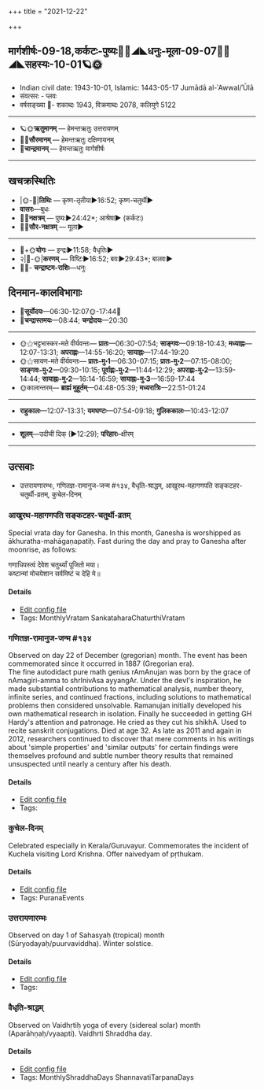 +++
title = "2021-12-22"

+++
## मार्गशीर्षः-09-18,कर्कटः-पुष्यः🌛🌌◢◣धनुः-मूला-09-07🌌🌞◢◣सहस्यः-10-01🪐🌞
- Indian civil date: 1943-10-01, Islamic: 1443-05-17 Jumādā al-ʾAwwal/ʾŪlā
- संवत्सरः - प्लवः
- वर्षसङ्ख्या 🌛- शकाब्दः 1943, विक्रमाब्दः 2078, कलियुगे 5122
___________________
- 🪐🌞**ऋतुमानम्** — हेमन्तऋतुः उत्तरायणम्
- 🌌🌞**सौरमानम्** — हेमन्तऋतुः दक्षिणायनम्
- 🌛**चान्द्रमानम्** — हेमन्तऋतुः मार्गशीर्षः
___________________


## खचक्रस्थितिः
- |🌞-🌛|**तिथिः** — कृष्ण-तृतीया►16:52; कृष्ण-चतुर्थी►  
- **वासरः**—बुधः  
- 🌌🌛**नक्षत्रम्** — पुष्यः►24:42*; आश्रेषा► (कर्कटः)  
- 🌌🌞**सौर-नक्षत्रम्** — मूला►  
___________________
- 🌛+🌞**योगः** — इन्द्रः►11:58; वैधृतिः►  
- २|🌛-🌞|**करणम्** — विष्टिः►16:52; बवः►29:43*; बालवः►  
- 🌌🌛- **चन्द्राष्टम-राशिः**—धनुः  


## दिनमान-कालविभागाः
- 🌅**सूर्योदयः**—06:30-12:07🌞️-17:44🌇  
- 🌛**चन्द्रास्तमयः**—08:44; **चन्द्रोदयः**—20:30  
___________________
- 🌞⚝भट्टभास्कर-मते वीर्यवन्तः— **प्रातः**—06:30-07:54; **साङ्गवः**—09:18-10:43; **मध्याह्नः**—12:07-13:31; **अपराह्णः**—14:55-16:20; **सायाह्नः**—17:44-19:20  
- 🌞⚝सायण-मते वीर्यवन्तः— **प्रातः-मु॰1**—06:30-07:15; **प्रातः-मु॰2**—07:15-08:00; **साङ्गवः-मु॰2**—09:30-10:15; **पूर्वाह्णः-मु॰2**—11:44-12:29; **अपराह्णः-मु॰2**—13:59-14:44; **सायाह्नः-मु॰2**—16:14-16:59; **सायाह्नः-मु॰3**—16:59-17:44  
- 🌞कालान्तरम्— **ब्राह्मं मुहूर्तम्**—04:48-05:39; **मध्यरात्रिः**—22:51-01:24  
___________________
- **राहुकालः**—12:07-13:31; **यमघण्टः**—07:54-09:18; **गुलिककालः**—10:43-12:07  
___________________
- **शूलम्**—उदीची दिक् (►12:29); **परिहारः**–क्षीरम्  
___________________

## उत्सवाः
- उत्तरायणारम्भः, गणितज्ञ-रामानुज-जन्म #१३४, वैधृति-श्राद्धम्, आखुरथ-महागणपति सङ्कटहर-चतुर्थी-व्रतम्, कुचेल-दिनम्
### आखुरथ-महागणपति सङ्कटहर-चतुर्थी-व्रतम्

Special vrata day for Ganesha. In this month, Ganesha is worshipped as ākhuratha-mahāgaṇapatiḥ. Fast during the day and pray to Ganesha after moonrise, as follows:

गणाधिपस्त्वं देवेश चतुर्थ्यां पूजितो मया।  
कष्टान्मां मोचयेशान सर्वमिष्टं च देहि मे॥



#### Details
- [Edit config file](https://github.com/jyotisham/adyatithi/tree/master/devatA/gaNapati/description_only/Akhuratha-mahAgaNapati%20saGkaTahara-caturthI-vratam.toml)
- Tags: MonthlyVratam SankataharaChaturthiVratam


### गणितज्ञ-रामानुज-जन्म #१३४

Observed on day 22 of December (gregorian) month. The event has been commemorated since it occurred in 1887 (Gregorian era).  
The fine autodidact pure math genius rAmAnujan was born by the grace of nAmagiri-amma to shrInivAsa ayyangAr. Under the devI's inspiration, he made substantial contributions to mathematical analysis, number theory, infinite series, and continued fractions, including solutions to mathematical problems then considered unsolvable. Ramanujan initially developed his own mathematical research in isolation. Finally he succeeded in getting GH Hardy's attention and patronage. He cried as they cut his shikhA. Used to recite sanskrit conjugations. Died at age 32. As late as 2011 and again in 2012, researchers continued to discover that mere comments in his writings about 'simple properties' and 'similar outputs' for certain findings were themselves profound and subtle number theory results that remained unsuspected until nearly a century after his death.

#### Details
- [Edit config file](https://github.com/jyotisham/adyatithi/tree/master/mahApuruSha/general/gregorian/day/12/22/gaNita-rAmAnuja-janma.toml)
- Tags: 


### कुचेल-दिनम्

Celebrated especially in Kerala/Guruvayur. Commemorates the incident of Kuchela visiting Lord Krishna. Offer naivedyam of pṛthukam.

#### Details
- [Edit config file](https://github.com/jyotisham/adyatithi/tree/master/devatA/vaiShNava/description_only/kucEla-dinam.toml)
- Tags: PuranaEvents


### उत्तरायणारम्भः

Observed on day 1 of Sahasyaḥ (tropical) month (Sūryodayaḥ/puurvaviddha). Winter solstice.

#### Details
- [Edit config file](https://github.com/jyotisham/adyatithi/tree/master/time_focus/Rtu/tropical/day/10/01/uttarAyaNArambhaH.toml)
- Tags: 


### वैधृति-श्राद्धम्

Observed on Vaidhṛtiḥ yoga of every (sidereal solar) month (Aparāhṇaḥ/vyaapti). Vaidhrti Shraddha day.

#### Details
- [Edit config file](https://github.com/jyotisham/adyatithi/tree/master/devatA/pitR/sidereal_solar_month/yoga/00/27/vaidhRti-zrAddham.toml)
- Tags: MonthlyShraddhaDays ShannavatiTarpanaDays


